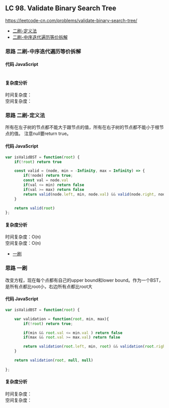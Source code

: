 ## LC 98. Validate Binary Search Tree
https://leetcode-cn.com/problems/validate-binary-search-tree/



- [二刷-定义法](#思路-二刷-定义法)
- [二刷-中序迭代遍历等价拆解](#思路-二刷-中序迭代遍历等价拆解)

### 思路 二刷-中序迭代遍历等价拆解

#### 代码 JavaScript

```JavaScript


```

#### 复杂度分析
时间复杂度： </br>
空间复杂度：





### 思路 二刷-定义法
所有在左子树的节点都不能大于跟节点的值，所有在右子树的节点都不能小于根节点的值。
注意null要return true。
#### 代码 JavaScript

```JavaScript
var isValidBST = function(root) {
    if(!root) return true

    const valid = (node, min = -Infinity, max = Infinity) => {
        if(!node) return true;
        const val = node.val
        if(val <= min) return false
        if(val >= max) return false
        return valid(node.left, min, node.val) && valid(node.right, node.val, max)
    }

    return valid(root)
};

```

#### 复杂度分析
时间复杂度：O(n) </br>
空间复杂度：O(n)


- [一刷](#思路-一刷)
### 思路 一刷
改变方程，现在每个点都有自己的upper bound和lower bound。作为一个BST， 是所有点都比root小，右边所有点都比root大
#### 代码 JavaScript

```JavaScript
var isValidBST = function(root) {

    var validation = function(root, min, max){
        if(!root) return true;

        if(min && root.val <= min.val ) return false
        if(max && root.val >= max.val) return false

        return validation(root.left, min, root) && validation(root.right, root, max)
    }

    return validation(root, null, null)
    
};

```

#### 复杂度分析
时间复杂度： </br>
空间复杂度：